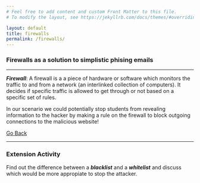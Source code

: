 ```yaml
---
# Feel free to add content and custom Front Matter to this file.
# To modify the layout, see https://jekyllrb.com/docs/themes/#overriding-theme-defaults

layout: default
title: firewalls
permalink: /firewalls/
---
```


### Firewalls as a solution to simplistic phising emails

--- 

***Firewall***:
    A firewall is a a piece of hardware or software which monitors the traffic to and from a network (an interlinked collection of computers). It decides if specific traffic is allowed to get through or not based on a specific set of rules. 

In our scenario we could potentially stop students from revealing information to the hacker by making a rule on the firewall to block outgoing connections to the malicious website!    
   
    
[Go Back](../index)

---   


###  Extension Activity


Find out the difference between a ***blacklist*** and a ***whitelist*** and discuss which would be more appropiate to stop the attacker.


